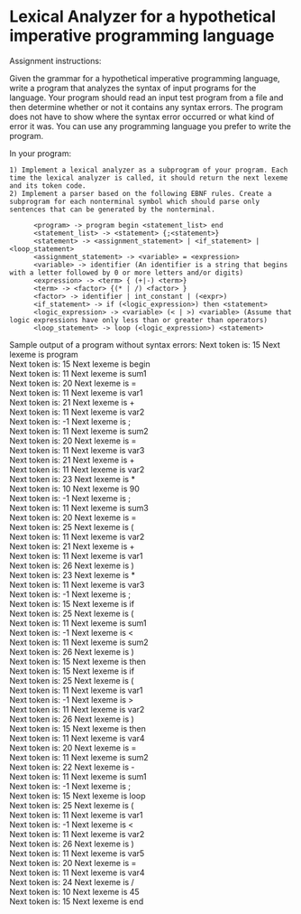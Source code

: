 # Lexical Analyzer for a hypothetical imperative programming language

Assignment instructions:

Given the grammar for a hypothetical imperative programming language, write a program that analyzes the syntax of input programs for the language. Your program should read an input test program from a file and then determine whether or not it contains any syntax errors. The program does not have to show where the syntax error occurred or what kind of error it was. You can use any programming language you prefer to write the program.

In your program:

    1) Implement a lexical analyzer as a subprogram of your program. Each time the lexical analyzer is called, it should return the next lexeme and its token code.
    2) Implement a parser based on the following EBNF rules. Create a subprogram for each nonterminal symbol which should parse only sentences that can be generated by the nonterminal.
    
          <program> -> program begin <statement_list> end
          <statement_list> -> <statement> {;<statement>}
          <statement> -> <assignment_statement> | <if_statement> | <loop_statement>
          <assignment_statement> -> <variable> = <expression>
          <variable> -> identifier (An identifier is a string that begins with a letter followed by 0 or more letters and/or digits)
          <expression> -> <term> { (+|-) <term>}
          <term> -> <factor> {(* | /) <factor> }
          <factor> -> identifier | int_constant | (<expr>)
          <if_statement> -> if (<logic_expression>) then <statement>
          <logic_expression> -> <variable> (< | >) <variable> (Assume that logic expressions have only less than or greater than operators)
          <loop_statement> -> loop (<logic_expression>) <statement>

Sample output of a program without syntax errors:
Next token is: 15 Next lexeme is program  
Next token is: 15 Next lexeme is begin  
Next token is: 11 Next lexeme is sum1  
Next token is: 20 Next lexeme is =  
Next token is: 11 Next lexeme is var1  
Next token is: 21 Next lexeme is +  
Next token is: 11 Next lexeme is var2  
Next token is: -1 Next lexeme is ;  
Next token is: 11 Next lexeme is sum2  
Next token is: 20 Next lexeme is =  
Next token is: 11 Next lexeme is var3  
Next token is: 21 Next lexeme is +  
Next token is: 11 Next lexeme is var2  
Next token is: 23 Next lexeme is *  
Next token is: 10 Next lexeme is 90  
Next token is: -1 Next lexeme is ;  
Next token is: 11 Next lexeme is sum3  
Next token is: 20 Next lexeme is =  
Next token is: 25 Next lexeme is (  
Next token is: 11 Next lexeme is var2  
Next token is: 21 Next lexeme is +  
Next token is: 11 Next lexeme is var1  
Next token is: 26 Next lexeme is )  
Next token is: 23 Next lexeme is *  
Next token is: 11 Next lexeme is var3  
Next token is: -1 Next lexeme is ;  
Next token is: 15 Next lexeme is if  
Next token is: 25 Next lexeme is (  
Next token is: 11 Next lexeme is sum1  
Next token is: -1 Next lexeme is <  
Next token is: 11 Next lexeme is sum2  
Next token is: 26 Next lexeme is )  
Next token is: 15 Next lexeme is then  
Next token is: 15 Next lexeme is if  
Next token is: 25 Next lexeme is (  
Next token is: 11 Next lexeme is var1  
Next token is: -1 Next lexeme is >  
Next token is: 11 Next lexeme is var2  
Next token is: 26 Next lexeme is )  
Next token is: 15 Next lexeme is then  
Next token is: 11 Next lexeme is var4  
Next token is: 20 Next lexeme is =  
Next token is: 11 Next lexeme is sum2  
Next token is: 22 Next lexeme is -  
Next token is: 11 Next lexeme is sum1  
Next token is: -1 Next lexeme is ;  
Next token is: 15 Next lexeme is loop  
Next token is: 25 Next lexeme is (  
Next token is: 11 Next lexeme is var1  
Next token is: -1 Next lexeme is <  
Next token is: 11 Next lexeme is var2  
Next token is: 26 Next lexeme is )  
Next token is: 11 Next lexeme is var5  
Next token is: 20 Next lexeme is =  
Next token is: 11 Next lexeme is var4  
Next token is: 24 Next lexeme is /  
Next token is: 10 Next lexeme is 45  
Next token is: 15 Next lexeme is end  

